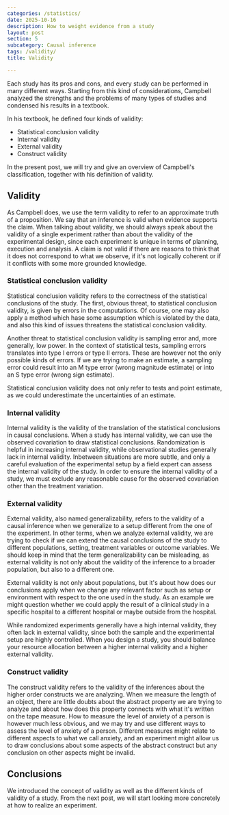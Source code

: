 ```yaml
---
categories: /statistics/
date: 2025-10-16
description: How to weight evidence from a study
layout: post
section: 5
subcategory: Causal inference
tags: /validity/
title: Validity

---
```





Each study has its pros and cons, and every study can be performed
in many different ways. Starting from this kind of considerations,
Campbell analyzed the strengths and the problems of many types of studies
and condensed his results in a textbook.

In his textbook, he defined four kinds of validity:

- Statistical conclusion validity
- Internal validity
- External validity
- Construct validity

In the present post, we will try and give an overview of Campbell's classification,
together with his definition of validity.

## Validity

As Campbell does, we use the term validity to refer to an approximate truth
of a proposition. We say that an inference is valid when evidence
supports the claim. When talking about validity, we should always
speak about the validity of a single experiment rather than about
the validity of the experimental design, since each experiment
is unique in terms of planning, execution and analysis.
A claim is not valid if there are reasons to think that
it does not correspond to what we observe, if it's not logically
coherent or if it conflicts with some more grounded knowledge. 

### Statistical conclusion validity

Statistical conclusion validity refers to the correctness of the statistical
conclusions of the study.
The first, obvious threat, to statistical conclusion validity,
is given by errors in the computations.
Of course, one may also apply a method which hase some assumption which is
violated by the data, and also this kind of issues threatens the statistical
conclusion validity.

Another threat to statistical conclusion validity is sampling error
and, more generally, low power.
In the context of statistical tests, sampling errors translates
into type I errors or type II errors. These are however not the only
possible kinds of errors. If we are trying to make an estimate,
a sampling error could result into an M type error (wrong magnitude estimate)
or into an S type error (wrong sign estimate).

Statistical conclusion validity does not only refer to tests
and point estimate, as we could underestimate the uncertainties
of an estimate.


### Internal validity

Internal validity is the validity of the translation of the statistical
conclusions in causal conclusions.
When a study has internal validity, we can use the observed
covariation to draw statistical conclusions.
Randomization is helpful in increasing internal validity,
while observational studies generally lack in internal validity.
Inbetween situations are more subtle, and only a careful evaluation
of the experimental setup by a field expert can assess the
internal validity of the study.
In order to ensure the internal validity of a study, we must
exclude any reasonable cause for the observed covariation
other than the treatment variation.

### External validity

External validity, also named generalizability, refers to the validity
of a causal inference when we generalize to a setup different
from the one of the experiment.
In other terms, when we analyze external validity, we are
trying to check if we can extend the causal conclusions of
the study to different populations, setting, treatment variables or outcome variables.
We should keep in mind that the term generalizability can be misleading,
as external validity is not only about the validity of the inference
to a broader population, but also to a different one.

External validity is not only about populations, but it's about
how does our conclusions apply when we change any relevant
factor such as setup or environment with respect to the one used in the study.
As an example we might question whether we could apply the result
of a clinical study in a specific hospital to a different
hospital or maybe outside from the hospital.

While randomized experiments generally have a high internal validity,
they often lack in external validity, since both the sample
and the experimental setup are highly controlled.
When you design a study, you should balance your resource allocation
between a higher internal validity and a higher external validity.


### Construct validity

The construct validity refers to the validity of the inferences
about the higher order constructs we are analyzing.
When we measure the length of an object, there are little doubts
about the abstract property we are trying to analyze and about
how does this property connects with what it's written on the tape measure.
How to measure the level of anxiety of a person is however much less
obvious, and we may try and use different ways to assess the level
of anxiety of a person.
Different measures might relate to different aspects to what
we call anxiety, and an experiment might allow us to draw conclusions
about some aspects of the abstract construct but any conclusion
on other aspects might be invalid.

## Conclusions

We introduced the concept of validity as well as the different
kinds of validity of a study. From the next post, we will start
looking more concretely at how to realize an experiment.
